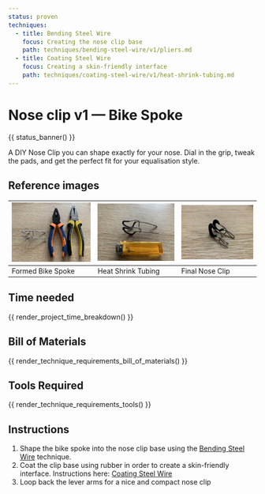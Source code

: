 ```yaml
---
status: proven
techniques:
  - title: Bending Steel Wire
    focus: Creating the nose clip base
    path: techniques/bending-steel-wire/v1/pliers.md
  - title: Coating Steel Wire
    focus: Creating a skin-friendly interface
    path: techniques/coating-steel-wire/v1/heat-shrink-tubing.md
---
```

# Nose clip v1 — Bike Spoke
{{ status_banner() }}

A DIY Nose Clip you can shape exactly for your nose. Dial in the grip, tweak the pads, and get the perfect fit for your equalisation style.

## Reference images

| ![Formed Bike Spoke](sw_bend.jpeg) | ![Heat Shrink Tubing](hs_tubing_after.jpeg) | ![Nose Clip](hs_done.jpeg) |
|------------------------------------|---------------------------------------------|----------------------------|
| Formed Bike Spoke                  | Heat Shrink Tubing                          | Final Nose Clip            |

## Time needed

{{ render_project_time_breakdown() }}

## Bill of Materials
{{ render_technique_requirements_bill_of_materials() }}

## Tools Required
{{ render_technique_requirements_tools() }}

## Instructions
1. Shape the bike spoke into the nose clip base using the [Bending Steel Wire](../../../techniques/bending-steel-wire/v1/pliers.md) technique.
2. Coat the clip base using rubber in order to create a skin-friendly interface. Instructions here: [Coating Steel Wire](../../../techniques/coating-steel-wire/v1/heat-shrink-tubing.md)
3. Loop back the lever arms for a nice and compact nose clip

